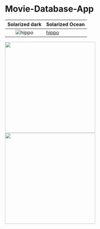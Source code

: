 # Movie-Database-App

Solarized dark             |  Solarized Ocean
:-------------------------:|:--------------------------
![hippo](https://im2.ezgif.com/tmp/ezgif-2-6734e086dc3b.gif)  |  [hippo](https://im2.ezgif.com/tmp/ezgif-2-a0230a045d01.gif)

<p>
  <img width="300px" src="https://im2.ezgif.com/tmp/ezgif-2-6734e086dc3b.gif">
  <img width="300px" src="https://im2.ezgif.com/tmp/ezgif-2-a0230a045d01.gif">
</p>


